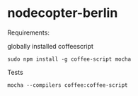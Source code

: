 nodecopter-berlin
=================

Requirements:

globally installed coffeescript
	
	sudo npm install -g coffee-script mocha


Tests

	mocha --compilers coffee:coffee-script